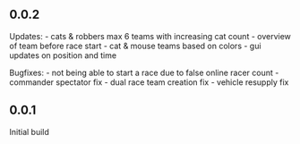## 0.0.2
Updates:
	- cats & robbers max 6 teams with increasing cat count
	- overview of team before race start
	- cat & mouse teams based on colors
	- gui updates on position and time

Bugfixes: 
	- not being able to start a race due to false online racer count
	- commander spectator fix
	- dual race team creation fix
	- vehicle resupply fix

## 0.0.1
Initial build